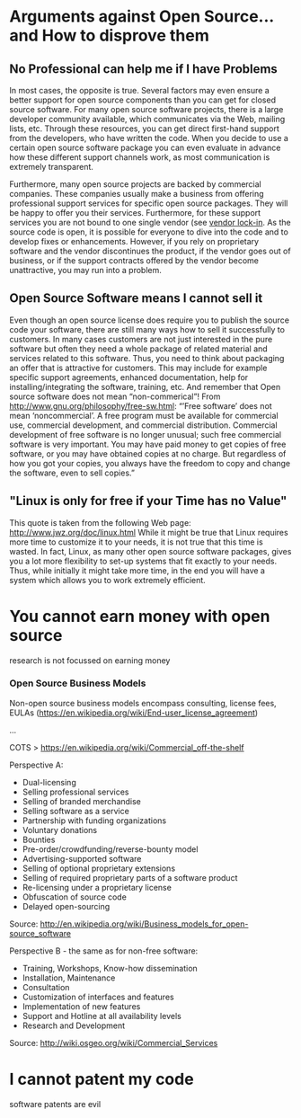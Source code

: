 # Arguments against Open Source... and How to disprove them

## No Professional can help me if I have Problems

In most cases, the opposite is true. Several factors may even ensure a better support for open source components than you can get for closed source software.
For many open source software projects, there is a large developer community available, which communicates via the Web, mailing lists, etc. Through these resources, you can get direct first-hand support from the developers, who have written the code. When you decide to use a certain open source software package you can even evaluate in advance how these different support channels work, as most communication is extremely transparent.

Furthermore, many open source projects are backed by commercial companies. These companies usually make a business from offering professional support services for specific open source packages. They will be happy to offer you their services. Furthermore, for these support services you are not bound to one single vendor (see [vendor lock-in](https://en.wikipedia.org/wiki/Vendor_lock-in). As the source code is open, it is possible for everyone to dive into the code and to develop fixes or enhancements. However, if you rely on proprietary software and the vendor discontinues the product, if the vendor goes out of business, or if the support contracts offered by the vendor become unattractive, you may run into a problem.


## Open Source Software means I cannot sell it

Even though an open source license does require you to publish the source code your software, there are still many ways how to sell it successfully to customers. In many cases customers are not just interested in the pure software but often they need a whole package of related material and services related to this software. Thus, you need to think about packaging an offer that is attractive for customers. This may include for example specific support agreements, enhanced documentation, help for installing/integrating the software, training, etc.
And remember that Open source software does not mean “non-commerical”! From http://www.gnu.org/philosophy/free-sw.html:
“’Free software’ does not mean ‘noncommercial’. A free program must be available for commercial use, commercial development, and commercial distribution. Commercial development of free software is no longer unusual; such free commercial software is very important. You may have paid money to get copies of free software, or you may have obtained copies at no charge. But regardless of how you got your copies, you always have the freedom to copy and change the software, even to sell copies.”


## "Linux is only for free if your Time has no Value"

This quote is taken from the following Web page: http://www.jwz.org/doc/linux.html
While it might be true that Linux requires more time to customize it to your needs, it is not true that this time is wasted. In fact, Linux, as many other open source software packages, gives you a lot more flexibility to set-up systems that fit exactly to your needs. Thus, while initially it might take more time, in the end you will have a system which allows you to work extremely efficient.



# You cannot earn money with open source

research is not focussed on earning money

### Open Source Business Models

Non-open source business models encompass consulting, license fees, EULAs (https://en.wikipedia.org/wiki/End-user_license_agreement)

...

COTS > https://en.wikipedia.org/wiki/Commercial_off-the-shelf


Perspective A:
* Dual-licensing
* Selling professional services
* Selling of branded merchandise
* Selling software as a service
* Partnership with funding organizations
* Voluntary donations
* Bounties
* Pre-order/crowdfunding/reverse-bounty model
* Advertising-supported software
* Selling of optional proprietary extensions
* Selling of required proprietary parts of a software product
* Re-licensing under a proprietary license
* Obfuscation of source code
* Delayed open-sourcing

Source: http://en.wikipedia.org/wiki/Business_models_for_open-source_software 

Perspective B - the same as for non-free software:

* Training, Workshops, Know-how dissemination
* Installation, Maintenance
* Consultation
* Customization of interfaces and features
* Implementation of new features
* Support and Hotline at all availability levels
* Research and Development 

Source: http://wiki.osgeo.org/wiki/Commercial_Services
 



# I cannot patent my code

software patents are evil



